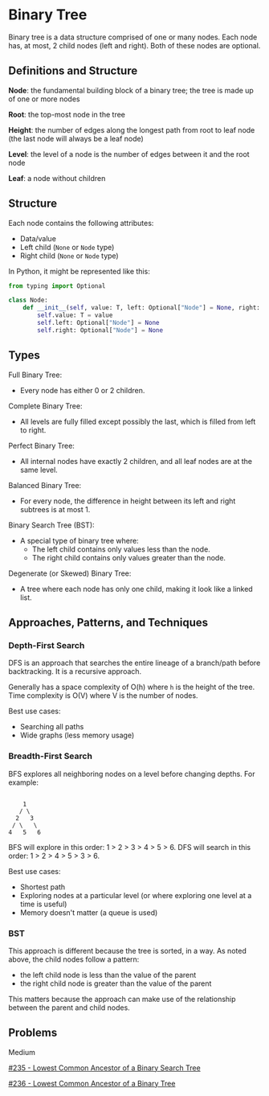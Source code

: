 # Binary Tree
Binary tree is a data structure comprised of one or many nodes. Each node has, at most, 2 child nodes (left and right). Both of these nodes are optional. 



## Definitions and Structure
**Node**: the fundamental building block of a binary tree; the tree is made up of one or more nodes

**Root**: the top-most node in the tree

**Height**: the number of edges along the longest path from root to leaf node (the last node will always be a leaf node)

**Level**: the level of a node is the number of edges between it and the root node

**Leaf**: a node without children

## Structure
Each node contains the following attributes:
- Data/value
- Left child (`None` or `Node` type)
- Right child (`None` or `Node` type)

In Python, it might be represented like this:
```python
from typing import Optional

class Node:
    def __init__(self, value: T, left: Optional["Node"] = None, right: Optional["Node"] = None):
        self.value: T = value
        self.left: Optional["Node"] = None
        self.right: Optional["Node"] = None
```

## Types
Full Binary Tree:
- Every node has either 0 or 2 children.

Complete Binary Tree:
- All levels are fully filled except possibly the last, which is filled from left to right.

Perfect Binary Tree:
- All internal nodes have exactly 2 children, and all leaf nodes are at the same level.

Balanced Binary Tree:
- For every node, the difference in height between its left and right subtrees is at most 1.

Binary Search Tree (BST):
- A special type of binary tree where:
    - The left child contains only values less than the node.
    - The right child contains only values greater than the node.

Degenerate (or Skewed) Binary Tree:
- A tree where each node has only one child, making it look like a linked list.

## Approaches, Patterns, and Techniques
### Depth-First Search
DFS is an approach that searches the entire lineage of a branch/path before backtracking. It is a recursive approach.

Generally has a space complexity of O(h) where `h` is the height of the tree. Time complexity is O(V) where V is the number of nodes.

Best use cases:
- Searching all paths
- Wide graphs (less memory usage)

### Breadth-First Search
BFS explores all neighboring nodes on a level before changing depths. For example:
```

    1
   / \
  2   3
 / \   \
4   5   6
```

BFS will explore in this order: 1 > 2 > 3 > 4 > 5 > 6. DFS will search in this order: 1 > 2 > 4 > 5 > 3 > 6.

Best use cases:
- Shortest path
- Exploring nodes at a particular level (or where exploring one level at a time is useful)
- Memory doesn't matter (a queue is used)

### BST
This approach is different because the tree is sorted, in a way. As noted above, the child nodes follow a pattern:
- the left child node is less than the value of the parent
- the right child node is greater than the value of the parent

This matters because the approach can make use of the relationship between the parent and child nodes.

## Problems
Medium

[#235 - Lowest Common Ancestor of a Binary Search Tree](https://leetcode.com/problems/lowest-common-ancestor-of-a-binary-search-tree/)

[#236 - Lowest Common Ancestor of a Binary Tree](https://leetcode.com/problems/lowest-common-ancestor-of-a-binary-tree/description/)

